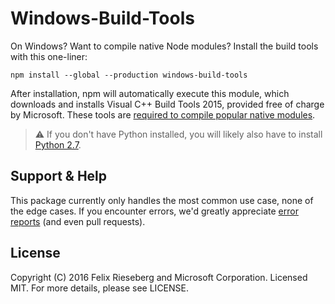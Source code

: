 # Windows-Build-Tools

On Windows? Want to compile native Node modules? Install the build tools with this one-liner:

```
npm install --global --production windows-build-tools
```

After installation, npm will automatically execute this module, which downloads and installs Visual C++ Build Tools 2015, provided free of charge by Microsoft. These tools are [required to compile popular native modules](https://github.com/nodejs/node-gyp).

> :warning: If you don't have Python installed, you will likely also have to install [Python 2.7](https://www.python.org/download/releases/2.7/).

## Support & Help
This package currently only handles the most common use case, none of the edge cases. If you encounter errors, we'd greatly appreciate [error reports](https://github.com/felixrieseberg/windows-build-tools) (and even pull requests).

## License
Copyright (C) 2016 Felix Rieseberg and Microsoft Corporation. Licensed MIT. For more details, please see LICENSE.

